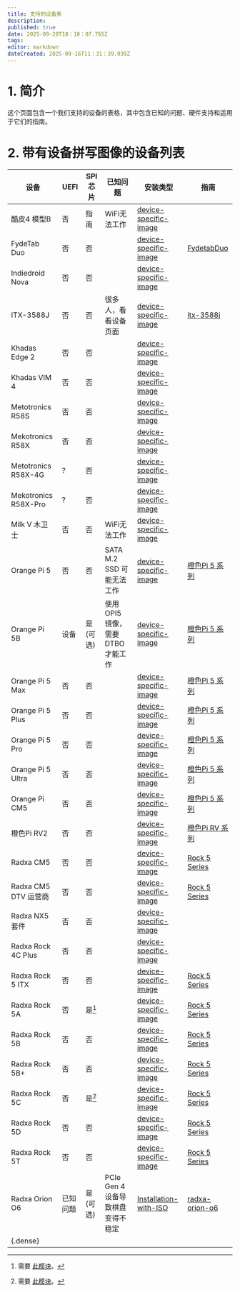 ```yaml
---
title: 支持的设备表
description:
published: true
date: 2025-09-20T18：10：07.765Z
tags:
editor: markdown
dateCreated: 2025-09-16T11：31：39.039Z
---
```


# 1. 简介

这个页面包含一个我们支持的设备的表格，其中包含已知的问题、硬件支持和适用于它们的指南。

# 2. 带有设备拼写图像的设备列表

| 设备                       | UEFI | SPI 芯片                    | 已知问题                                | 安装类型                                                       | 指南                                |
| ------------------------ | ---- | ------------------------- | ----------------------------------- | ---------------------------------------------------------- | --------------------------------- |
| 酷皮4 模型B                  | 否    | 指南                        | WiFi无法工作                            | [device-specific-image](/en/install/device-specific-image) |                                   |
| FydeTab Duo              | 否    | 否                         |                                     | [device-specific-image](/en/install/device-specific-image) | [FydetabDuo](/en/fydetab-duo)     |
| Indiedroid Nova          | 否    | 否                         |                                     | [device-specific-image](/en/install/device-specific-image) |                                   |
| ITX-3588J                | 否    | 否                         | 很多人，看看设备页面                          | [device-specific-image](/en/install/device-specific-image) | [itx-3588j](/en/itx-3588j)        |
| Khadas Edge 2            | 否    | 否                         |                                     | [device-specific-image](/en/install/device-specific-image) |                                   |
| Khadas VIM 4             | 否    | 否                         |                                     | [device-specific-image](/en/install/device-specific-image) |                                   |
| Metotronics R58S         | 否    | 否                         |                                     | [device-specific-image](/en/install/device-specific-image) |                                   |
| Mekotronics R58X         | 否    | 否                         |                                     | [device-specific-image](/en/install/device-specific-image) |                                   |
| Metotronics R58X-4G      | ?    | 否                         |                                     | [device-specific-image](/en/install/device-specific-image) |                                   |
| Mekotronics R58X-Pro     | ?    | 否                         |                                     | [device-specific-image](/en/install/device-specific-image) |                                   |
| Milk V 木卫士               | 否    | 否                         | WiFi无法工作                            | [device-specific-image](/en/install/device-specific-image) |                                   |
| Orange Pi 5              | 否    | 否                         | SATA M.2 SSD 可能无法工作 | [device-specific-image](/en/install/device-specific-image) | [橙色Pi 5 系列](/orangepi-5)          |
| Orange Pi 5B             | 设备   | 是 (可选) | 使用 OPI5 镜像，需要 DTBO 才能工作             | [device-specific-image](/en/install/device-specific-image) | [橙色Pi 5 系列](/orangepi-5)          |
| Orange Pi 5 Max          | 否    | 否                         |                                     | [device-specific-image](/en/install/device-specific-image) | [橙色Pi 5 系列](/orangepi-5)          |
| Orange Pi 5 Plus         | 否    | 否                         |                                     | [device-specific-image](/en/install/device-specific-image) | [橙色Pi 5 系列](/orangepi-5)          |
| Orange Pi 5 Pro          | 否    | 否                         |                                     | [device-specific-image](/en/install/device-specific-image) | [橙色Pi 5 系列](/orangepi-5)          |
| Orange Pi 5 Ultra        | 否    | 否                         |                                     | [device-specific-image](/en/install/device-specific-image) | [橙色Pi 5 系列](/orangepi-5)          |
| Orange Pi CM5            | 否    | 否                         |                                     | [device-specific-image](/en/install/device-specific-image) | [橙色Pi 5 系列](/orangepi-5)          |
| 橙色Pi RV2                 | 否    | 否                         |                                     | [device-specific-image](/en/install/device-specific-image) | [橙色Pi RV 系列](/orangepi-rv)        |
| Radxa CM5                | 否    | 否                         |                                     | [device-specific-image](/en/install/device-specific-image) | [Rock 5 Series](/rock-5)          |
| Radxa CM5 DTV 运营商        | 否    | 否                         |                                     | [device-specific-image](/en/install/device-specific-image) | [Rock 5 Series](/rock-5)          |
| Radxa NX5 套件             | 否    | 否                         |                                     | [device-specific-image](/en/install/device-specific-image) |                                   |
| Radxa Rock 4C Plus       | 否    | 否                         |                                     | [device-specific-image](/en/install/device-specific-image) |                                   |
| Radxa Rock 5 ITX         | 否    | 否                         |                                     | [device-specific-image](/en/install/device-specific-image) | [Rock 5 Series](/rock-5)          |
| Radxa Rock 5A            | 否    | 是[^1]                     |                                     | [device-specific-image](/en/install/device-specific-image) | [Rock 5 Series](/rock-5)          |
| Radxa Rock 5B            | 否    | 否                         |                                     | [device-specific-image](/en/install/device-specific-image) | [Rock 5 Series](/rock-5)          |
| Radxa Rock 5B+           | 否    | 否                         |                                     | [device-specific-image](/en/install/device-specific-image) | [Rock 5 Series](/rock-5)          |
| Radxa Rock 5C            | 否    | 是[^1]                     |                                     | [device-specific-image](/en/install/device-specific-image) | [Rock 5 Series](/rock-5)          |
| Radxa Rock 5D            | 否    | 否                         |                                     | [device-specific-image](/en/install/device-specific-image) | [Rock 5 Series](/rock-5)          |
| Radxa Rock 5T            | 否    | 否                         |                                     | [device-specific-image](/en/install/device-specific-image) | [Rock 5 Series](/rock-5)          |
| Radxa Orion O6           | 已知问题 | 是 (可选) | PCIe Gen 4 设备导致棋盘变得不稳定              | [Installation-with-ISO](/en/install/Installation-with-ISO) | [radxa-orion-o6](/radxa-orion-o6) |
| {.dense} |      |                           |                                     |                                                            |                                   |

[^1]: 需要 [此模块](https://radxa.com/products/accessories/spi-flash-module/)。